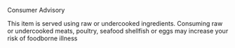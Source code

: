 Consumer Advisory

This item is served using raw or undercooked ingredients. Consuming raw or undercooked meats, poultry, seafood shellfish or eggs may increase your risk of foodborne illness 